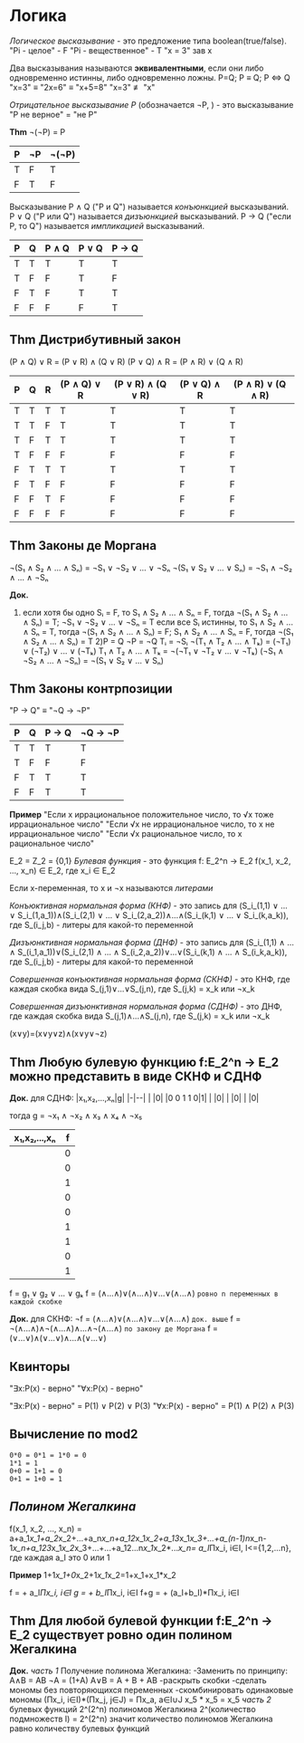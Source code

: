 # Логика

*Логическое высказывание* - это предложение типа boolean(true/false).
"Pi - целое" - F
"Pi - вещественное" - T
"x = 3" зав x

Два высказывания называются **эквивалентными**, если они либо одновременно истинны, либо одновременно ложны.
P=Q; P ≡ Q; P ⇔ Q
"x=3" ≡ "2x=6" ≡ "x+5=8"
"x=3" ≢ "x"

*Отрицательное высказывание P* (обозначается ¬P, ) - это высказывание
"P не верное" = "не P"

**Thm** ¬(¬P) = P

|P|¬P|¬(¬P)|
|-|--|---|
|T|F|T|
|F|T|F|

Высказывание 
P ∧ Q ("P и Q") называется *конъюнкцией* высказываний.
P ∨ Q ("P или Q") называется *дизъюнкцией* высказываний.
P → Q ("если P, то Q") называется *импликацией* высказываний.

|P|Q|P ∧ Q|P ∨ Q|P → Q|
|-|--|-----|-----|-----|
|T|T|T|T|T|
|T|F|F|T|F|
|F|T|F|T|T|
|F|F|F|F|T|


## **Thm** Дистрибутивный закон
(P ∧ Q) ∨ R = (P ∨ R) ∧ (Q ∨ R)
(P ∨ Q) ∧ R = (P ∧ R) ∨ (Q ∧ R)

|P|Q|R|(P ∧ Q) ∨ R|(P ∨ R) ∧ (Q ∨ R)|(P ∨ Q) ∧ R|(P ∧ R) ∨ (Q ∧ R)|
|-|--|--|---------|-------------|---------|---------|
|T|T|T|T|T|T|T|
|T|T|F|T|T|T|T|
|T|F|T|T|T|T|T|
|T|F|F|F|F|F|F|
|F|T|T|T|T|T|T|
|F|T|F|F|F|F|F| 
|F|F|T|F|F|F|F| 
|F|F|F|F|F|F|F|

## **Thm** Законы де Моргана
¬(S₁ ∧ S₂ ∧ ... ∧ Sₙ) = ¬S₁ ∨ ¬S₂ ∨ ... ∨ ¬Sₙ
¬(S₁ ∨ S₂ ∨ ... ∨ Sₙ) = ¬S₁ ∧ ¬S₂ ∧ ... ∧ ¬Sₙ

**Док.**
1) если хотя бы одно Sᵢ = F, то S₁ ∧ S₂ ∧ ... ∧ Sₙ = F, тогда ¬(S₁ ∧ S₂ ∧ ... ∧ Sₙ) = T; ¬S₁ ∨ ¬S₂ ∨ ... ∨ ¬Sₙ = T
если все Sᵢ истинны, то S₁ ∧ S₂ ∧ ... ∧ Sₙ = T, тогда ¬(S₁ ∧ S₂ ∧ ... ∧ Sₙ) = F; S₁ ∧ S₂ ∧ ... ∧ Sₙ = F, тогда ¬(S₁ ∧ S₂ ∧ ... ∧ Sₙ) = T
2)P = Q     ¬P = ¬Q
Tᵢ = ¬Sᵢ
¬(T₁ ∧ T₂ ∧ ... ∧ Tₖ) = (¬T₁) ∨ (¬T₂) ∨ ... ∨ (¬Tₖ)
T₁ ∧ T₂ ∧ ... ∧ Tₖ = ¬(¬T₁ ∨ ¬T₂ ∨ ... ∨ ¬Tₖ)
(¬S₁ ∧ ¬S₂ ∧ ... ∧ ¬Sₙ) = ¬(S₁ ∨ S₂ ∨ ... ∨ Sₙ)

## **Thm** Законы контрпозиции
"P → Q" ≡ "¬Q → ¬P"

|P|Q|P → Q|¬Q → ¬P|
|-|--|-----|-----|
|T|T|T|T|
|T|F|F|F|
|F|T|T|T|
|F|F|T|T|

**Пример**
"Если x иррациональное положительное число, то √x тоже иррациональное число"
"Если √x не иррациональное число, то x не иррациональное число"
"Если √x рациональное число, то x рациональное число"


E_2 = Z_2 = {0,1}
*Булевая функция* - это функция f: E_2^n → E_2
f(x_1, x_2, ..., x_n) ∈ E_2, где x_i ∈ E_2

Если x-переменная, то x и ¬x называются *литерами*

*Конъюктивная нормальная форма (КНФ)* - это запись для (S_i_(1,1) ∨ ... ∨ S_i_(1,a_1))∧(S_i_(2,1) ∨ ... ∨ S_i_(2,a_2))∧...∧(S_i_(k,1) ∨ ... ∨ S_i_(k,a_k)), где S_(i_j,b) - литеры для какой-то переменной

*Дизъюнктивная нормальная форма (ДНФ)* - это запись для (S_i_(1,1) ∧ ... ∧ S_(i_1,a_1))∨(S_i_(2,1) ∧ ... ∧ S_(i_2,a_2))∨...∨(S_i_(k,1) ∧ ... ∧ S_(i_k,a_k)), где S_(i_j,b) - литеры для какой-то переменной

*Совершенная конъюктивная нормальная форма (СКНФ)* - это КНФ, где каждая скобка вида S_(j,1)∨...∨S_(j,n), где S_(j,k) = x_k или ¬x_k

*Совершенная дизъюнктивная нормальная форма (СДНФ)* - это ДНФ, где каждая скобка вида S_(j,1)∧...∧S_(j,n), где S_(j,k) = x_k или ¬x_k

(x∨y)=(x∨y∨z)∧(x∨y∨¬z)

## **Thm** Любую булевую функцию f:E_2^n → E_2 можно представить в виде СКНФ и СДНФ

**Док.** для СДНФ:
|x₁,x₂,...,xₙ|g|
|-|--|
| |0|
|0 0 1 1 0|1|
| |0|
| |0|
| |0|

тогда g = ¬x₁ ∧ ¬x₂ ∧ x₃ ∧ x₄ ∧ ¬x₅

|x₁,x₂,...,xₙ|f|
|-|--|
| |0|
| |0|
| |1|
| |0|
| |0|
| |1|
| |1|
| |0|
| |1|

f = g₁ ∨ g₂ ∨ ... ∨ gₖ
f = (∧...∧)∨(∧...∧)∨...∨(∧...∧) `ровно n переменных в каждой скобке`

**Док.** для СКНФ:
¬f = (∧...∧)∨(∧...∧)∨...∨(∧...∧) `док. выше`
f = ¬(∧...∧)∧¬(∧...∧)∧...∧¬(∧...∧) `по закону де Моргана`
f = (∨...∨)∧(∨...∨)∧...∧(∨...∨)


## Квинторы
"∃x:P(x) - верно"
"∀x:P(x) - верно"

"∃x:P(x) - верно" = P(1) ∨ P(2) ∨ P(3)
"∀x:P(x) - верно" = P(1) ∧ P(2) ∧ P(3)

## Вычисление по mod2
    0*0 = 0*1 = 1*0 = 0
    1*1 = 1
    0+0 = 1+1 = 0
    0+1 = 1+0 = 1

## *Полином Жегалкина*
f(x_1, x_2, ..., x_n) = a+a_1*x_1+a_2*x_2+...+a_n*x_n+a_12*x_1*x_2+a_13*x_1*x_3+...+a_(n-1)n*x_n-1*x_n+a_123*x_1*x_2*x_3+...+...+a_12...n*x_1*x_2*...*x_n= a_I*Пx_i, i∈I, I<={1,2,...n}, где каждая a_I это 0 или 1

**Пример**
1+1*x_1+0*x_2+1*x_1*x_2=1+x_1+x_1*x_2

f = + a_I*Пx_i, i∈I
g = + b_I*Пx_i, i∈I
f+g = + (a_I+b_I)*Пx_i, i∈I

## **Thm** Для любой булевой функции f:E_2^n → E_2 существует ровно один полином Жегалкина
**Док.**
*часть 1*
Получение полинома Жегалкина:
-Заменить по принципу:
A∧B = AB
¬A = (1+A)
A∨B = A + B + AB
-раскрыть скобки
-сделать мономы без повторяющихся переменных
-скомбинировать одинаковые мономы
(Пx_i, i∈I)*(Пx_j, j∈J) = Пx_a, a∈I∪J
x_5 * x_5 = x_5
*часть 2*
булевых функций 2^(2^n)
полиномов Жегалкина 2^(количество подмножеств I) = 2^(2^n)
значит количество полиномов Жегалкина равно количеству булевых функций
